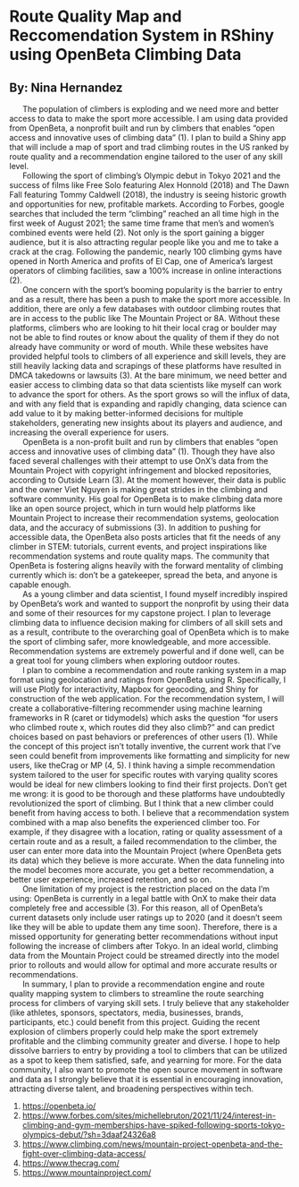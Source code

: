 # Route Quality Map and Reccomendation System in RShiny using OpenBeta Climbing Data
## By: Nina Hernandez

      The population of climbers is exploding and we need more and better access to data to make the sport more accessible.  I am using data provided from OpenBeta, a nonprofit built and run by climbers that enables “open access and innovative uses of climbing data” (1).  I plan to build a Shiny app that will include a map of sport and trad climbing routes in the US ranked by route quality and a recommendation engine tailored to the user of any skill level.  
      Following the sport of climbing’s Olympic debut in Tokyo 2021 and the success of films like Free Solo featuring Alex Honnold (2018) and The Dawn Fall featuring Tommy Caldwell (2018), the industry is seeing historic growth and opportunities for new, profitable markets. According to Forbes, google searches that included the term “climbing” reached an all time high in the first week of August 2021; the same time frame that men’s and women’s combined events were held (2). Not only is the sport gaining a bigger audience, but it is also attracting regular people like you and me to take a crack at the crag. Following the pandemic, nearly 100 climbing gyms have opened in North America and profits of El Cap, one of America’s largest operators of climbing facilities, saw a 100% increase in online interactions (2).  
      One concern with the sport’s booming popularity is the barrier to entry and as a result, there has been a push to make the sport more accessible. In addition, there are only a few databases with outdoor climbing routes that are in access to the public like The Mountain Project or 8A. Without these platforms, climbers who are looking to hit their local crag or boulder may not be able to find routes or know about the quality of them if they do not already have community or word of mouth. While these websites have provided helpful tools to climbers of all experience and skill levels, they are still heavily lacking data and scrapings of these platforms have resulted in DMCA takedowns or lawsuits (3). At the bare minimum, we need better and easier access to climbing data so that data scientists like myself can work to advance the sport for others. As the sport grows so will the influx of data, and with any field that is expanding and rapidly changing, data science can add value to it by making better-informed decisions for multiple stakeholders, generating new insights about its players and audience, and increasing the overall experience for users.  
      OpenBeta is a non-profit built and run by climbers that enables “open access and innovative uses of climbing data” (1). Though they have also faced several challenges with their attempt to use OnX’s data from the Mountain Project with copyright infringement and blocked repositories, according to Outside Learn (3). At the moment however, their data is public and the owner Viet Nguyen is making great strides in the climbing and software community. His goal for OpenBeta is to make climbing data more like an open source project, which in turn would help platforms like Mountain Project to increase their recommendation systems, geolocation data, and the accuracy of submissions (3). In addition to pushing for accessible data, the OpenBeta also posts articles that fit the needs of any climber in STEM: tutorials, current events, and project inspirations like recommendation systems and route quality maps. The community that OpenBeta is fostering aligns heavily with the forward mentality of climbing currently which is: don’t be a gatekeeper, spread the beta, and anyone is capable enough.  
      As a young climber and data scientist, I found myself incredibly inspired by OpenBeta’s work and wanted to support the nonprofit by using their data and some of their resources for my capstone project.  I plan to leverage climbing data to influence decision making for climbers of all skill sets and as a result, contribute to the overarching goal of OpenBeta which is to make the sport of climbing safer, more knowledgeable, and more accessible. Recommendation systems are extremely powerful and if done well, can be a great tool for young climbers when exploring outdoor routes.  
      I plan to combine a recommendation and route ranking system in a map format using geolocation and ratings from OpenBeta using R. Specifically, I will use Plotly for interactivity, Mapbox for geocoding, and Shiny for construction of the web application. For the recommendation system, I will create a collaborative-filtering recommender using machine learning frameworks in R (caret or tidymodels) which asks the question “for users who climbed route x, which routes did they also climb?” and can predict choices based on past behaviors or preferences of other users (1). While the concept of this project isn’t totally inventive, the current work that I’ve seen could benefit from improvements like formatting and simplicity for new users, like theCrag or MP (4, 5). I think having a simple recommendation system tailored to the user for specific routes with varying quality scores would be ideal for new climbers looking to find their first projects. Don’t get me wrong: it is good to be thorough and these platforms have undoubtedly revolutionized the sport of climbing. But I think that a new climber could benefit from having access to both. I believe that a recommendation system combined with a map also benefits the experienced climber too. For example, if they disagree with a location, rating or quality assessment of a certain route and as a result, a failed recommendation to the climber, the user can enter more data into the Mountain Project (where OpenBeta gets its data) which they believe is more accurate. When the data funneling into the model becomes more accurate, you get a better recommendation, a better user experience, increased retention, and so on.  
      One limitation of my project is the restriction placed on the data I’m using: OpenBeta is currently in a legal battle with OnX to make their data completely free and accessible (3). For this reason, all of OpenBeta’s current datasets only include user ratings up to 2020 (and it doesn’t seem like they will be able to update them any time soon). Therefore, there is a missed opportunity for generating better recommendations without input following the increase of climbers after Tokyo. In an ideal world, climbing data from the Mountain Project could be streamed directly into the model prior to rollouts and would allow for optimal and more accurate results or recommendations.  
      In summary, I plan to provide a recommendation engine and route quality mapping system to climbers to streamline the route searching process for climbers of varying skill sets. I truly believe that any stakeholder (like athletes, sponsors, spectators, media, businesses, brands, participants, etc.) could benefit from this project. Guiding the recent explosion of climbers properly could help make the sport extremely profitable and the climbing community greater and diverse. I hope to help dissolve barriers to entry by providing a tool to climbers that can be utilized as a spot to keep them satisfied, safe, and yearning for more. For the data community, I also want to promote the open source movement in software and data as I strongly believe that it is essential in encouraging innovation, attracting diverse talent, and broadening perspectives within tech. 


1. https://openbeta.io/
2. https://www.forbes.com/sites/michellebruton/2021/11/24/interest-in-climbing-and-gym-memberships-have-spiked-following-sports-tokyo-olympics-debut/?sh=3daaf24326a8
3. https://www.climbing.com/news/mountain-project-openbeta-and-the-fight-over-climbing-data-access/
4. https://www.thecrag.com/
5. https://www.mountainproject.com/
